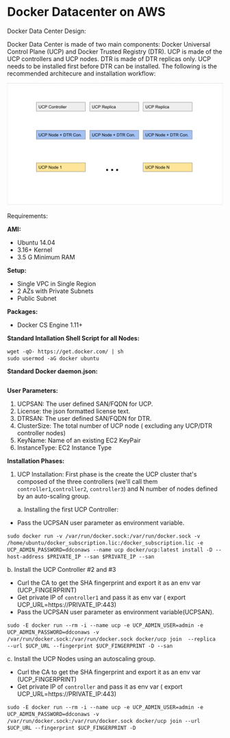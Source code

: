 # Docker Datacenter on AWS 

Docker Data Center Design:

Docker Data Center is made of two main components: Docker Universal Control Plane (UCP) and Docker Trusted Registry (DTR). UCP is made of the UCP controllers and UCP nodes. DTR is made of DTR replicas only. UCP needs to be installed first before DTR can be installed. The following is the recommended architecure and installation workflow:

![](images/design_1.png)

Requirements:

**AMI:**

*  Ubuntu 14.04
*  3.16+ Kernel
*  3.5 G Minimum RAM

**Setup:**

* Single VPC in Single Region
* 2 AZs with Private Subnets
* Public Subnet


**Packages:**

* Docker CS Engine 1.11+


**Standard Intallation Shell Script for all Nodes:**


```
wget -qO- https://get.docker.com/ | sh
sudo usermod -aG docker ubuntu
```

**Standard Docker daemon.json:**

```
```

**User Parameters:**

1. UCPSAN: The user defined SAN/FQDN for UCP.
2. License: the json formatted license text.
3. DTRSAN: The user defined SAN/FQDN for DTR.
4. ClusterSize: The total number of UCP node ( excluding any UCP/DTR controller nodes)
5. KeyName: Name of an existing EC2 KeyPair
6. InstanceType: EC2 Instance Type




**Installation Phases:**

1. UCP Installation: First phase is the create the UCP cluster that's composed of the three controllers (we'll call them `controller1`,`controller2`, `controller3`) and N number of nodes defined by an auto-scaling group. 

	a. Installing the first UCP Controller:

- Pass the UCPSAN user parameter as environment variable.


```
sudo docker run -v /var/run/docker.sock:/var/run/docker.sock -v /home/ubuntu/docker_subscription.lic:/docker_subscription.lic -e UCP_ADMIN_PASSWORD=ddconaws --name ucp docker/ucp:latest install -D --host-address $PRIVATE_IP --san $PRIVATE_IP --san

```

    
   b.  Install the UCP Controller #2 and #3
   
   - Curl the CA to get the SHA fingerprint and export it as an env var (UCP_FINGERPRINT)
   - Get private IP of `controller1` and pass it as env var ( export UCP_URL=https://PRIVATE_IP:443)
   - Pass the UCPSAN user parameter as environment variable(UCPSAN).

```
sudo -E docker run --rm -i --name ucp -e UCP_ADMIN_USER=admin -e UCP_ADMIN_PASSWORD=ddconaws -v /var/run/docker.sock:/var/run/docker.sock docker/ucp join  --replica  --url $UCP_URL --fingerprint $UCP_FINGERPRINT -D --san

```


c.  Install the UCP Nodes using an autoscaling group.
	
   -  Curl the CA to get the SHA fingerprint and export it as an env var (UCP_FINGERPRINT)
   -  Get private IP of `controller` and pass it as env var ( export UCP_URL=https://PRIVATE_IP:443)

```
sudo -E docker run --rm -i --name ucp -e UCP_ADMIN_USER=admin -e UCP_ADMIN_PASSWORD=ddconaws -v /var/run/docker.sock:/var/run/docker.sock docker/ucp join --url $UCP_URL --fingerprint $UCP_FINGERPRINT -D
   
```







